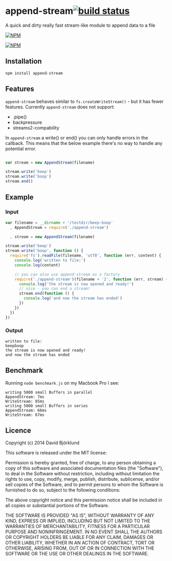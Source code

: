 # append-stream[![build status](https://secure.travis-ci.org/kesla/append-stream.png)](http://travis-ci.org/kesla/append-stream)

A quick and dirty really fast stream-like module to append data to a file

[![NPM](https://nodei.co/npm/append-stream.png?downloads&stars)](https://nodei.co/npm/append-stream/)

[![NPM](https://nodei.co/npm-dl/append-stream.png)](https://nodei.co/npm/append-stream/)

## Installation

```
npm install append-stream
```

## Features

`append-stream` behaves similar to `fs.createWriteStream()` - but it has fewer features. Currently `append-stream` does not support:

* .pipe()
* backpressure
* streams2-compability

In `append-stream` a write() or end() you can only handle errors in the callback. This means that the below example there's no way to handle any potential error.

```javascript

var stream = new AppendStream(filename)

stream.write('beep')
stream.write('boop')
stream.end()

```

## Example

### Input

```javascript
var filename = __dirname + '/testdir/beep-boop'
  , AppendStream = require('./append-stream')

  , stream = new AppendStream(filename)

stream.write('beep')
stream.write('boop', function () {
  require('fs').readFile(filename, 'utf8', function (err, content) {
    console.log('written to file:')
    console.log(content)

    // you can also use append-stream as a factory
    require('./append-stream')(filename + '2', function (err, stream) {
      console.log('the stream is now opened and ready!')
      // nice - you can end a stream!
      stream.end(function () {
        console.log('and now the stream has ended')
      })
    })
  })
})
```

### Output

```
written to file:
beepboop
the stream is now opened and ready!
and now the stream has ended
```

## Benchmark

Running `node benchmark.js` on my Macbook Pro I see:

```
writing 5000 small Buffers in parallel
AppendStream: 7ms
WriteStream: 85ms
writing 5000 small Buffers in series
AppendStream: 66ms
WriteStream: 67ms
```

## Licence

Copyright (c) 2014 David Björklund

This software is released under the MIT license:

Permission is hereby granted, free of charge, to any person obtaining a copy
of this software and associated documentation files (the "Software"), to deal
in the Software without restriction, including without limitation the rights
to use, copy, modify, merge, publish, distribute, sublicense, and/or sell
copies of the Software, and to permit persons to whom the Software is
furnished to do so, subject to the following conditions:

The above copyright notice and this permission notice shall be included in
all copies or substantial portions of the Software.

THE SOFTWARE IS PROVIDED "AS IS", WITHOUT WARRANTY OF ANY KIND, EXPRESS OR
IMPLIED, INCLUDING BUT NOT LIMITED TO THE WARRANTIES OF MERCHANTABILITY,
FITNESS FOR A PARTICULAR PURPOSE AND NONINFRINGEMENT. IN NO EVENT SHALL THE
AUTHORS OR COPYRIGHT HOLDERS BE LIABLE FOR ANY CLAIM, DAMAGES OR OTHER
LIABILITY, WHETHER IN AN ACTION OF CONTRACT, TORT OR OTHERWISE, ARISING FROM,
OUT OF OR IN CONNECTION WITH THE SOFTWARE OR THE USE OR OTHER DEALINGS IN
THE SOFTWARE.
